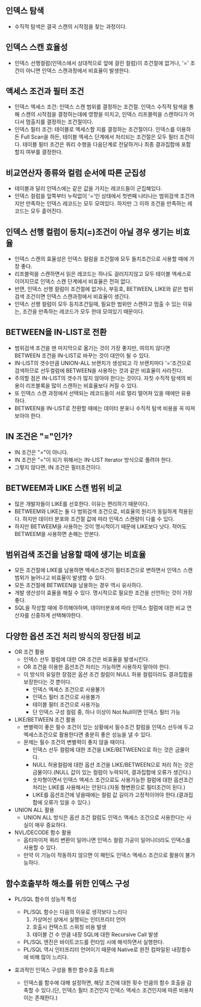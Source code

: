 인덱스 탐색
-
- 수직적 탐색은 결국 스캔의 시작점을 찾는 과정이다.

인덱스 스캔 효율성
-
- 인덱스 선행컬럼(인덱스에서 상대적으로 앞에 걸린 컬럼)이 조건절에 없거나, '=' 조건이 아니면 인덱스 스캔과정에서 비효율이 발생한다.

액세스 조건과 필터 조건
- 
- 인덱스 엑세스 조건: 인덱스 스캔 범위를 결정하는 조건절. 인덱스 수직적 탐색을 통해 스캔의 시작점을 결정하는데에 영향을 미치고, 인덱스 리프블럭을 스캔하다가 어디서 멈출지를 결정하는 조건절이다.
- 인덱스 필터 조건: 테이블로 엑세스할 지를 결정하는 조건절이다. 인덱스를 이용하든 Full Scan을 하든, 테이블 엑세스 단계에서 처리되는 조건절은 모두 필터 조건이다. 테이블 필터 조건은 쿼리 수행을 다음단계로 전달하거나 최종 결과집합에 포함할지 여부를 결정한다.

비교연산자 종류와 컬럼 순서에 따른 군집성
-
- 테이블과 달리 인덱스에는 같은 값을 가지는 레코드들이 군집해있다. 
- 인덱스 컬럼을 앞쪽부터 누락없이 '='인 상태에서 첫번째 나타나는 범위검색 조건까지만 만족하는 인덱스 레코드는 모두 모여있다. 하지만 그 이하 조건을 만족하는 레코드는 모두 흩어진다.

인덱스 선행 컬럼이 등치(=)조건이 아닐 경우 생기는 비효율
-
- 인덱스 스캔의 효율성은 인덱스 컬럼을 조건절에 모두 들치조건으로 사용할 때에 가장 좋다.
- 리프블럭을 스캔하면서 읽은 레코드는 하나도 걸러지지않고 모두 테이블 엑세스로 이어지므로 인덱스 스캔 단계에서 비효율은 전혀 없다.
- 반면, 인덱스 선행 컬럼이 조건절에 없거나, 부등호, BETWEEN, LIKE와 같은 범위검색 조건이면 인덱스 스캔과정에서 비효율이 생긴다.
- 인덱스 선행 컬럼이 모두 등치조건일때, 필요한 범위만 스캔하고 멈출 수 있는 이유는, 조건을 만족하는 레코드가 모두 한데 모여있기 때문이다.

BETWEEN을 IN-LIST로 전환
-
- 범위검색 조건을 맨 마지막으로 옮기는 것이 가장 좋지만, 여의치 않다면 BETWEEN 조건을 IN-LIST로 바꾸는 것이 대안이 될 수 있다.
- IN-LIST의 갯수만큼 UNION-ALL 브랜치가 생성되고 각 브랜치마다 '='조건으로 검색하므로 선두컬럼에 BETWEEN을 사용하는 것과 같은 비효율이 사라진다.
- 주의할 점은 IN-LIST의 갯수가 많지 않아야 한다는 것이다. 자칫 수직적 탐색의 비용이 리프블록을 많이 스캔하는 비효율보다 커질 수 있다.
- 또 인덱스 스캔 과정에서 선택되는 레코드들이 서로 멀리 떨어져 있을 때에만 유용하다.
- BETWEEN을 IN-LIST로 전환할 때에는 데이터 분포나 수직적 탐색 비용을 꼭 따져 보아야 한다.

IN 조건은 "="인가?
-
- IN 조건은 "="이 아니다.
- IN 조건은 "="이 되기 위해서는 IN-LIST Iterator 방식으로 풀려야 한다.
- 그렇지 않다면, IN 조건은 필터조건이다.

BETWEEM과 LIKE 스캔 범위 비교
-
- 많은 개발자들이 LIKE를 선호한다. 이유는 편리하기 때문이다.
- BETWEEM와 LIKE는 둘 다 범위검색 조건으로, 비효율의 원리가 동일하게 적용된다. 하지만 데이터 분포와 조건절 값에 따라 인덱스 스캔량이 다를 수 있다.
- 하지만 BETWEEM을 사용하는 것이 명시적이기 때문에 LIKE보다 낫다. 적어도 BETWEEM을 사용하면 손해는 안본다.

범위검색 조건을 남용할 때에 생기는 비효율
-
- 모든 조건절에 LIKE를 남용하면 엑세스조건이 필터조건으로 변하면서 인덱스 스캔 범위가 늘어나고 비효율이 발생할 수 있다.
- 모든 조건절에 BETWEEN을 남용하는 경우 역시 유사하다.
- 개발 생산성이 효율을 해칠 수 있다. 명시적으로 필요한 조건을 선언하는 것이 가장 좋다.
- SQL을 작성할 때에 주의해야하며, 데이터분포에 따라 인덱스 컬럼에 대한 비교 연산자를 신중하게 선택해야한다.

다양한 옵션 조건 처리 방식의 장단점 비교
-
- OR 조건 활용
  - 인덱스 선두 컬럼에 대한 OR 조건은 비효율을 발생시킨다.
  - OR 조건을 이용한 옵션조건 처리는 가능하면 사용하지 말아야 한다.
  - 이 방식의 유일한 장점은 옵션 조건 컬럼이 NULL 허용 컬럼이라도 결과집합을 보장한다는 것 뿐이다.
    - 인덱스 엑세스 조건으로 사용불가
    - 인덱스 필터 조건으로 사용불가
    - 테이블 필터 조건으로 사용가능
    - 단 인덱스 구성 컬럼 중, 하나 이상이 Not Null이면 인덱스 필터 가능
- LIKE/BETWEEN 조건 활용
  - 변별력이 좋은 필수 조건이 있는 상황에서 필수조건 칼럼을 인덱스 선두에 두고 엑세스조건으로 활용한다면 충분히 좋은 성능을 낼 수 있다.
  - 문제는 필수 조건의 변별력이 좋지 않을 때이다.
    - 인덱스 선두 컬럼에 대한 조건을 LIKE/BETWEEN으로 하는 것은 금물이다.
    - NULL 허용컬럼에 대한 옵션 조건을 LIKE/BETWEEN으로 처리 하는 것은 금물이다.(NULL 값이 있는 컬럼이 누락되어, 결과집합에 오류가 생긴다.)
    - 숫자형이면서 인덱스 액세스 조건으로도 사용가능한 컬럼에 대한 옵션조건 처리는 LIKE를 사용해서는 안된다.(자동 형변환으로 필터조건이 된다.)
    - LIKE를 옵션조건에 넣을때에는 컬럼 값 길이가 고정적이어야 한다.(결과집합에 오류가 있을 수 있다.)
- UNION ALL 활용
  - UNION ALL 방식은 옵션 조건 컬럼도 인덱스 액세스 조건으로 사용한다는 사실이 매우 중요하다.
- NVL/DECODE 함수 활용
  - 옵티마이저 쿼리 변환이 일어나면 인덱스 컬럼 가공이 일어나더라도 인덱스를 사용할 수 있다.
  - 만약 이 기능이 작동하지 않으면 이 패턴도 인덱스 액세스 조건으로 활용이 불가능하다.

함수호출부하 해소를 위한 인덱스 구성
-
- PL/SQL 함수의 성능적 특성
  - PL/SQL 함수는 다음의 이유로 생각보다 느리다
    1. 가상머신 상에서 실행되는 인터프리터 언어
    2. 호출시 컨택스트 스위칭 비용 발생
    3. 테이블 건 수 만큼 내장 SQL에 대한 Recursive Call 발생
  - PL/SQL 엔진은 바이트코드를 런타임 시에 해석하면서 실행한다.
  - PL/SQL 역시 인터프리터 언어이기 때문에 Native로 완전 컴파일된 내장함수에 비해 많이 느리다.

- 효과적인 인덱스 구성을 통한 함수호출 최소화
  - 인덱스를 함수에 대해 설정하면, 해당 조건에 대한 횟수 만큼의 함수 호출을 감축할 수 있다.(단, 인덱스 필터 조건인지 인덱스 엑세스 조건인지에 따른 비용차이는 존재한다.) 